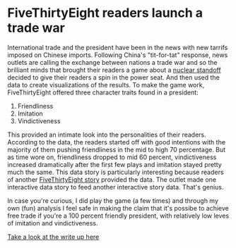 # FiveThirtyEight readers launch a trade war 

International trade and the president have been in the news with new tarrifs imposed on Chinese imports. Following China's "tit-for-tat" response, news outlets are calling the exchange between nations a trade war and so the brilliant minds that brought their readers a game about a [nuclear standoff](https://fivethirtyeight.com/features/thank-god-you-people-dont-have-the-nuclear-codes/) decided to give their readers a spin in the power seat. And then used the data to create visualizations of the results. 
To make the game work, FiveThirtyEight offered three character traits found in a president:

1. Friendliness
2. Imitation
3. Vindictiveness 

This provided an intimate look into the personalities of their readers. According to the data, the readers started off with good intentions with the majority of them pushing friendliness in the mid to high 70 percentage. But as time wore on, friendliness dropped to mid 60 percent, vindictiveness increased dramatically after the first few plays and imitation stayed pretty much the same. 
This data story is particularly interesting because readers of another [FiveThirtyEight story](https://fivethirtyeight.com/features/how-to-win-a-trade-war/) provided the data. The outlet made one interactive data story to feed another interactive story data.  That's genius. 

In case you're curious, I did play the game (a few times) and through my own (fun) analysis I feel safe in making the claim that it's possibe to achieve free trade if you're a 100 percent friendly president, with relatively low leves of imitation and vindictiveness. 

[Take a look at the write up here](https://fivethirtyeight.com/features/we-let-our-readers-practice-international-trade-they-started-a-bunch-of-trade-wars/)
